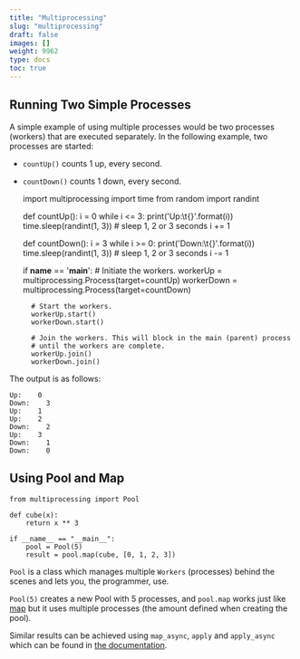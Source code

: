 ```yaml
---
title: "Multiprocessing"
slug: "multiprocessing"
draft: false
images: []
weight: 9962
type: docs
toc: true
---
```


## Running Two Simple Processes
A simple example of using multiple processes would be two processes (workers) that are executed separately. In the following example, two processes are started:

- `countUp()` counts 1 up, every second.
- `countDown()` counts 1 down, every second.


    import multiprocessing
    import time
    from random import randint
    
    def countUp():
        i = 0
        while i <= 3:
            print('Up:\t{}'.format(i))
            time.sleep(randint(1, 3)) # sleep 1, 2 or 3 seconds
            i += 1
    
    def countDown():
        i = 3
        while i >= 0:
            print('Down:\t{}'.format(i))
            time.sleep(randint(1, 3)) # sleep 1, 2 or 3 seconds
            i -= 1

    if __name__ == '__main__':
        # Initiate the workers.
        workerUp = multiprocessing.Process(target=countUp)
        workerDown = multiprocessing.Process(target=countDown)
        
        # Start the workers.
        workerUp.start()
        workerDown.start()

        # Join the workers. This will block in the main (parent) process
        # until the workers are complete.
        workerUp.join()
        workerDown.join()

The output is as follows:

    Up:    0
    Down:    3
    Up:    1
    Up:    2
    Down:    2
    Up:    3
    Down:    1
    Down:    0


## Using Pool and Map
    from multiprocessing import Pool
    
    def cube(x):
        return x ** 3
  
    if __name__ == "__main__":
        pool = Pool(5)
        result = pool.map(cube, [0, 1, 2, 3])

`Pool` is a class which manages multiple `Workers` (processes) behind the scenes and lets you, the programmer, use.

`Pool(5)` creates a new Pool with 5 processes, and `pool.map` works just like [map][1] but it uses multiple processes (the amount defined when creating the pool).

Similar results can be achieved using `map_async`, `apply` and `apply_async` which can be found in [the documentation][2].


  [1]: https://docs.python.org/2/library/functions.html#map
  [2]: https://docs.python.org/2/library/multiprocessing.html

